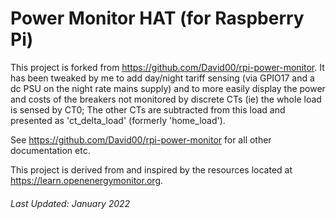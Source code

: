 # Power Monitor HAT (for Raspberry Pi)

This project is forked from https://github.com/David00/rpi-power-monitor.
It has been tweaked by me to add day/night tariff sensing (via GPIO17 and a dc PSU on the night rate mains supply) and to more easily display the power and costs of the breakers not monitored by discrete CTs (ie) the whole load is sensed by CT0; The other CTs are subtracted from this load and presented as 'ct_delta_load' (formerly 'home_load').

See https://github.com/David00/rpi-power-monitor for all other documentation etc.

This project is derived from and inspired by the resources located at https://learn.openenergymonitor.org. 


###### Last Updated:  January 2022
